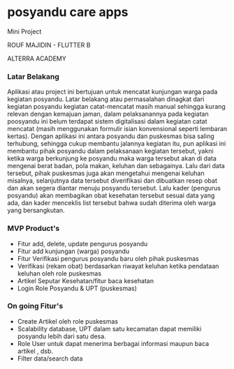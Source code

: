# **posyandu care apps** 
Mini Project

ROUF MAJIDIN - FLUTTER B
 
 ALTERRA ACADEMY


### Latar Belakang


Aplikasi atau project ini bertujuan untuk mencatat kunjungan warga pada kegiatan posyandu. Latar belakang atau permasalahan dinagkat dari kegiatan posyandu kegiatan catat-mencatat masih manual sehingga kurang relevan dengan kemajuan jaman, dalam pelaksanannya pada kegiatan poosyandu ini belum terdapat sistem digitalisasi dalam kegiatan catat mencatat (masih menggunakan formulir isian konvensional seperti lembaran kertas).
Dengan aplikasi ini antara posyandu dan puskesmas bisa saling terhubung, sehingga cukup membantu jalannya kegiatan itu, pun aplikasi ini membantu pihak posyandu dalam pelaksanaan kegiatan tersebut, yakni ketika warga berkunjung ke posyandu maka warga tersebut akan di data mengenai berat badan, pola makan, keluhan dan sebagainya. Lalu dari data tersebut, pihak puskesmas juga akan mengetahui mengenai keluhan misalnya, selanjutnya data tersebut diverifikasi dan dibuatkan resep obat dan akan segera diantar menuju posyandu tersebut. Lalu kader (pengurus posyandu) akan membagikan obat kesehatan tersebut sesuai data yang ada, dan kader menceklis list tersebut bahwa sudah diterima oleh warga yang bersangkutan.

### MVP Product's

- Fitur add, delete, update pengurus posyandu
- Fitur add kunjungan (warga) posyandu
- Fitur Verifikasi pengurus posyandu baru oleh pihak puskesmas
- Verifikasi (rekam obat) berdasarkan riwayat keluhan ketika pendataan keluhan oleh role puskesmas
- Artikel Seputar Kesehatan/fitur baca kesehatan
- Login Role Posyandu & UPT (puskesmas)
  
### On going Fitur's

- Create Artikel oleh role puskesmas
- Scalability database, UPT dalam satu kecamatan dapat memiliki posyandu lebih dari satu desa.
- Role User untuk dapat menerima berbagai informasi maupun baca artikel ,  dsb.
- Filter data/search data